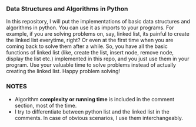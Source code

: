 ### Data Structures and Algorithms in Python

In this repository, I will put the implementations of basic data structures and algorithms in python. You can use it as imports to your programs. For example, if you are solving problems on, say, linked list, its painful to create the linked list everytime, right? Or even at the first time when you are coming back to solve them after a while. So, you have all the basic functions of linked list (like, create the list, insert node, remove node, display the list etc.) implemented in this repo, and you just use them in your program. Use your valuable time to solve problems instead of actually creating the linked list. Happy problem solving!

### NOTES
* Algorithm **complexity or running time** is included in the comment section, most of the time.
* I try to differentiate between python list and the linked list in the comments. In case of obvious scenarios, I use them interchangeably.

